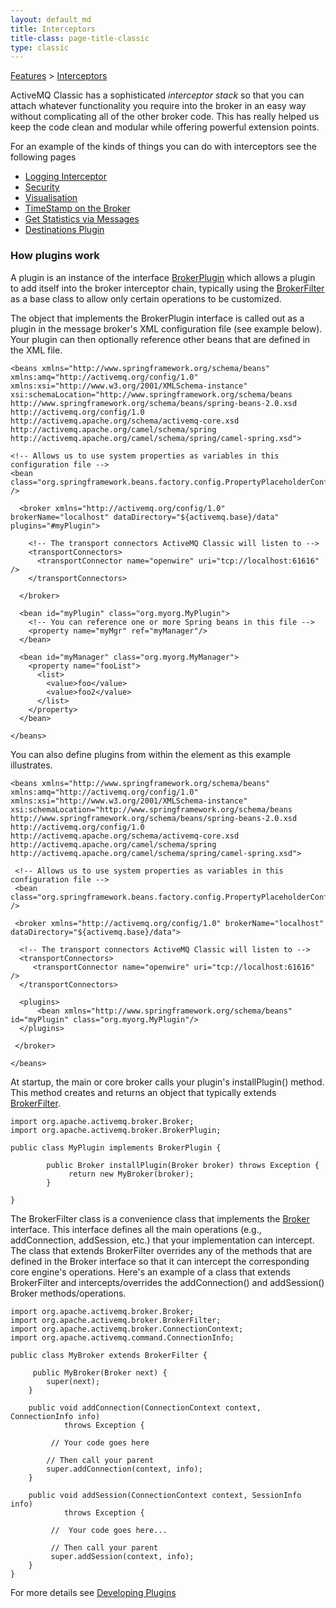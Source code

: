 ```yaml
---
layout: default_md
title: Interceptors 
title-class: page-title-classic
type: classic
---
```


[Features](features) > [Interceptors](interceptors)

ActiveMQ Classic has a sophisticated _interceptor stack_ so that you can attach whatever functionality you require into the broker in an easy way without complicating all of the other broker code. This has really helped us keep the code clean and modular while offering powerful extension points.

For an example of the kinds of things you can do with interceptors see the following pages

*   [Logging Interceptor](logging-interceptor)
*   [Security](security)
*   [Visualisation](visualisation)
*   [TimeStamp on the Broker](timestampplugin)
*   [Get Statistics via Messages](statisticsplugin)
*   [Destinations Plugin](destinations-plugin)

### How plugins work

A plugin is an instance of the interface [BrokerPlugin](http://activemq.apache.org/components/classic/documentation/maven/apidocs/org/apache/activemq/broker/BrokerPlugin.html) which allows a plugin to add itself into the broker interceptor chain, typically using the [BrokerFilter](http://activemq.apache.org/components/classic/documentation/maven/apidocs/org/apache/activemq/broker/BrokerFilter.html) as a base class to allow only certain operations to be customized.

The object that implements the BrokerPlugin interface is called out as a plugin in the message broker's XML configuration file (see example below). Your plugin can then optionally reference other beans that are defined in the XML file.
```
<beans xmlns="http://www.springframework.org/schema/beans" xmlns:amq="http://activemq.org/config/1.0" xmlns:xsi="http://www.w3.org/2001/XMLSchema-instance" xsi:schemaLocation="http://www.springframework.org/schema/beans 
http://www.springframework.org/schema/beans/spring-beans-2.0.xsd http://activemq.org/config/1.0 
http://activemq.apache.org/schema/activemq-core.xsd http://activemq.apache.org/camel/schema/spring  http://activemq.apache.org/camel/schema/spring/camel-spring.xsd">

<!-- Allows us to use system properties as variables in this configuration file -->
<bean  class="org.springframework.beans.factory.config.PropertyPlaceholderConfigurer" />

  <broker xmlns="http://activemq.org/config/1.0" brokerName="localhost" dataDirectory="${activemq.base}/data" plugins="#myPlugin">

    <!-- The transport connectors ActiveMQ Classic will listen to -->
    <transportConnectors>
      <transportConnector name="openwire" uri="tcp://localhost:61616" />
    </transportConnectors>

  </broker>

  <bean id="myPlugin" class="org.myorg.MyPlugin">
    <!-- You can reference one or more Spring beans in this file -->
    <property name="myMgr" ref="myManager"/>		 
  </bean>

  <bean id="myManager" class="org.myorg.MyManager">
    <property name="fooList">
      <list>
        <value>foo</value>
        <value>foo2</value>
      </list>
    </property>
  </bean>

</beans>
```
You can also define plugins from within the <plugin> element as this example illustrates.
```
<beans xmlns="http://www.springframework.org/schema/beans" xmlns:amq="http://activemq.org/config/1.0"
xmlns:xsi="http://www.w3.org/2001/XMLSchema-instance" xsi:schemaLocation="http://www.springframework.org/schema/beans
http://www.springframework.org/schema/beans/spring-beans-2.0.xsd http://activemq.org/config/1.0 
http://activemq.apache.org/schema/activemq-core.xsd http://activemq.apache.org/camel/schema/spring
http://activemq.apache.org/camel/schema/spring/camel-spring.xsd">

 <!-- Allows us to use system properties as variables in this configuration file -->
 <bean  class="org.springframework.beans.factory.config.PropertyPlaceholderConfigurer" />

 <broker xmlns="http://activemq.org/config/1.0" brokerName="localhost" dataDirectory="${activemq.base}/data">

  <!-- The transport connectors ActiveMQ Classic will listen to -->
  <transportConnectors>
     <transportConnector name="openwire" uri="tcp://localhost:61616" />
  </transportConnectors>

  <plugins>
      <bean xmlns="http://www.springframework.org/schema/beans" id="myPlugin" class="org.myorg.MyPlugin"/>    
  </plugins>

 </broker>
 
</beans>
```
At startup, the main or core broker calls your plugin's installPlugin() method. This method creates and returns an object that typically extends [BrokerFilter](http://activemq.apache.org/components/classic/documentation/maven/apidocs/org/apache/activemq/broker/BrokerFilter.html).
```
import org.apache.activemq.broker.Broker;
import org.apache.activemq.broker.BrokerPlugin;

public class MyPlugin implements BrokerPlugin {	
        
        public Broker installPlugin(Broker broker) throws Exception {            
             return new MyBroker(broker);
        }	

}
```
The BrokerFilter class is a convenience class that implements the [Broker](http://activemq.apache.org/components/classic/documentation/maven/apidocs/org/apache/activemq/broker/Broker.html) interface. This interface defines all the main operations (e.g., addConnection, addSession, etc.) that your implementation can intercept. The class that extends BrokerFilter overrides any of the methods that are defined in the Broker interface so that it can intercept the corresponding core engine's operations. Here's an example of a class that extends BrokerFilter and intercepts/overrides the addConnection() and addSession() Broker methods/operations.
```
import org.apache.activemq.broker.Broker;
import org.apache.activemq.broker.BrokerFilter;
import org.apache.activemq.broker.ConnectionContext;
import org.apache.activemq.command.ConnectionInfo;

public class MyBroker extends BrokerFilter {
    
     public MyBroker(Broker next) {
        super(next);                
    }

    public void addConnection(ConnectionContext context, ConnectionInfo info) 
            throws Exception {       
        
         // Your code goes here 

        // Then call your parent
        super.addConnection(context, info);
    }   

    public void addSession(ConnectionContext context, SessionInfo info) 
            throws Exception {       
        
         //  Your code goes here...

         // Then call your parent
         super.addSession(context, info);
    }	
}
```
For more details see [Developing Plugins](developing-plugins)

